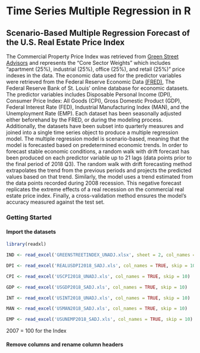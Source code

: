 # Time Series Multiple Regression in R
## Scenario-Based Multiple Regression Forecast of the U.S. Real Estate Price Index
The Commercial Property Price Index was retrieved from [Green Street Advisors](https://www.greenstreetadvisors.com/insights/CPPI) and represents the “Core Sector Weights” which includes “apartment (25%), industrial (25%), office (25%), and retail (25%)” price indexes in the data. The economic data used for the predictor variables were retrieved from the Federal Reserve Economic Data [(FRED)]( https://fred.stlouisfed.org/), The Federal Reserve Bank of St. Louis’ online database for economic datasets. The predictor variables includes Disposable Personal Income (DPI), Consumer Price Index: All Goods (CPI), Gross Domestic Product (GDP), Federal Interest Rate (FED), Industrial Manufacturing Index (MAN), and the Unemployment Rate (EMP). Each dataset has been seasonally adjusted either beforehand by the FRED, or during the modeling process. Additionally, the datasets have been subset into quarterly measures and joined into a single time series object to produce a multiple regression model. The multiple regression model is scenario-based, meaning that the model is forecasted based on predetermined economic trends. In order to forecast stable economic conditions, a random walk with drift forecast has been produced on each predictor variable up to 21 lags (data points prior to the final period of 2018 Q3). The random walk with drift forecasting method extrapolates the trend from the previous periods and projects the predicted values based on that trend. Similarly, the model uses a trend estimated from the data points recorded during 2008 recession. This negative forecast replicates the extreme effects of a real recession on the commercial real estate price index. Finally, a cross-validation method ensures the model’s accuracy measured against the test set.  
### Getting Started
#### Import the datasets
```r
library(readxl)

IND <- read_excel('GREENSTREETINDEX_UNADJ.xlsx', sheet = 2, col_names = TRUE, skip = 9)  

DPI <- read_excel('REALUSDPI2018_SADJ.xls', col_names = TRUE, skip = 10)  

CPI <- read_excel('USCPI2018_UNADJ.xls', col_names = TRUE, skip = 10)  

GDP <- read_excel('USGDP2018_SADJ.xls', col_names = TRUE, skip = 10)  

INT <- read_excel('USINT2018_UNADJ.xls', col_names = TRUE, skip = 10)  

MAN <- read_excel('USMAN2018_SADJ.xls', col_names = TRUE, skip = 10)  

EMP <- read_excel('USUNEMP2018_SADJ.xls', col_names = TRUE, skip = 10)

```
2007 = 100 for the Index

#### Remove columns and rename column headers
